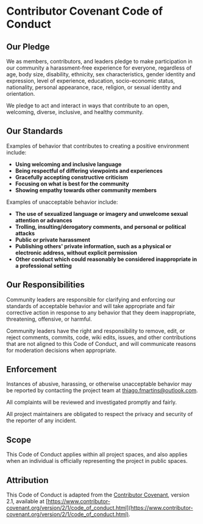 # Contributor Covenant Code of Conduct

## Our Pledge

We as members, contributors, and leaders pledge to make participation in our community a harassment-free experience for everyone, regardless of age, body size, disability, ethnicity, sex characteristics, gender identity and expression, level of experience, education, socio-economic status, nationality, personal appearance, race, religion, or sexual identity and orientation.

We pledge to act and interact in ways that contribute to an open, welcoming, diverse, inclusive, and healthy community.

## Our Standards

Examples of behavior that contributes to creating a positive environment include:

- **Using welcoming and inclusive language**
- **Being respectful of differing viewpoints and experiences**
- **Gracefully accepting constructive criticism**
- **Focusing on what is best for the community**
- **Showing empathy towards other community members**

Examples of unacceptable behavior include:

- **The use of sexualized language or imagery and unwelcome sexual attention or advances**
- **Trolling, insulting/derogatory comments, and personal or political attacks**
- **Public or private harassment**
- **Publishing others' private information, such as a physical or electronic address, without explicit permission**
- **Other conduct which could reasonably be considered inappropriate in a professional setting**

## Our Responsibilities

Community leaders are responsible for clarifying and enforcing our standards of acceptable behavior and will take appropriate and fair corrective action in response to any behavior that they deem inappropriate, threatening, offensive, or harmful.

Community leaders have the right and responsibility to remove, edit, or reject comments, commits, code, wiki edits, issues, and other contributions that are not aligned to this Code of Conduct, and will communicate reasons for moderation decisions when appropriate.

## Enforcement

Instances of abusive, harassing, or otherwise unacceptable behavior may be reported by contacting the project team at [thiago.fmartins@outlook.com](mailto:thiago.fmartins@outlook.com).

All complaints will be reviewed and investigated promptly and fairly.

All project maintainers are obligated to respect the privacy and security of the reporter of any incident.

## Scope

This Code of Conduct applies within all project spaces, and also applies when an individual is officially representing the project in public spaces.

## Attribution

This Code of Conduct is adapted from the [Contributor Covenant][homepage], version 2.1, available at [https://www.contributor-covenant.org/version/2/1/code_of_conduct.html](https://www.contributor-covenant.org/version/2/1/code_of_conduct.html).

[homepage]: https://www.contributor-covenant.org

